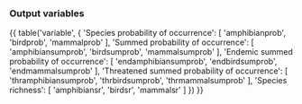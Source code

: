 ### Output variables

{{ table('variable', {
    'Species probability of occurrence': [
        'amphibianprob',
        'birdprob',
        'mammalprob'
    ],
    'Summed probability of occurrence': [
        'amphibiansumprob',
        'birdsumprob',
        'mammalsumprob'
    ],
    'Endemic summed probability of occurrence': [
        'endamphibiansumprob',
        'endbirdsumprob',
        'endmammalsumprob'
    ],
    'Threatened summed probability of occurrence': [
        'thramphibiansumprob',
        'thrbirdsumprob',
        'thrmammalsumprob'
    ],
    'Species richness': [
        'amphibiansr',
        'birdsr',
        'mammalsr'
    ]
}) }}

